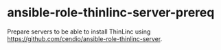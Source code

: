# ansible-role-thinlinc-server-prereq
Prepare servers to be able to install ThinLinc using https://github.com/cendio/ansible-role-thinlinc-server.
